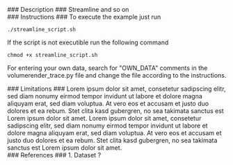 <div id="description" outline_label="Description" outline_indent="0" markdown="1">
### Description ###
Streamline and so on 

</div>
<div id="instructions" outline_label="Instructions" outline_indent="0" markdown="1">
### Instructions ###
To execute the example just run

```
./streamline_script.sh
```

If the script is not executible run the following command

```
chmod +x streamline_script.sh
```

For entering your own data, search for "OWN_DATA" comments in the volumerender_trace.py file and change the file according to the instructions.

</div>
<div id="limitations" outline_label="Limitations" outline_indent="0" markdown="1">
### Limitations ###
Lorem ipsum dolor sit amet, consetetur sadipscing elitr, sed diam nonumy eirmod tempor invidunt ut labore et dolore magna aliquyam erat, sed diam voluptua. At vero eos et accusam et justo duo dolores et ea rebum. Stet clita kasd gubergren, no sea takimata sanctus est Lorem ipsum dolor sit amet. Lorem ipsum dolor sit amet, consetetur sadipscing elitr, sed diam nonumy eirmod tempor invidunt ut labore et dolore magna aliquyam erat, sed diam voluptua. At vero eos et accusam et justo duo dolores et ea rebum. Stet clita kasd gubergren, no sea takimata sanctus est Lorem ipsum dolor sit amet.

</div>
<div id="references" outline_label="References" outline_indent="0" markdown="1">
### References ###
1. Dataset ?
</div>